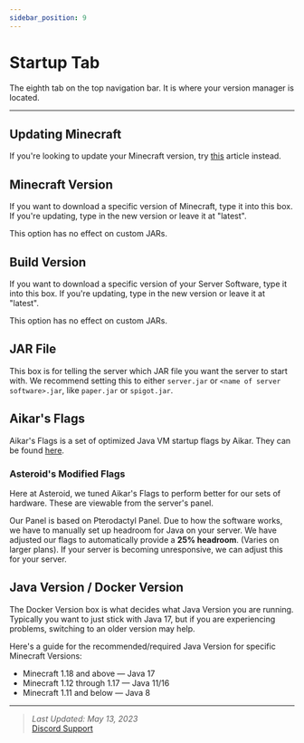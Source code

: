 ```yaml
---
sidebar_position: 9
---
```


# Startup Tab
The eighth tab on the top navigation bar. It is where your version manager is located.

---

## Updating Minecraft
If you're looking to update your Minecraft version, try [this](/Frequently%20Asked%20Questions/updating) article instead.


## Minecraft Version
If you want to download a specific version of Minecraft, type it into this box. If you're updating, type in the new version or leave it at "latest".

This option has no effect on custom JARs.

## Build Version
If you want to download a specific version of your Server Software, type it into this box. If you're updating, type in the new version or leave it at "latest".

This option has no effect on custom JARs.


## JAR File

This box is for telling the server which JAR file you want the server to start with. We recommend setting this to either `server.jar` or `<name of server software>.jar`, like `paper.jar` or `spigot.jar`.


## Aikar's Flags

Aikar's Flags is a set of optimized Java VM startup flags by Aikar. They can be found [here](https://aikar.co/2018/07/02/tuning-the-jvm-g1gc-garbage-collector-flags-for-minecraft/).

### Asteroid's Modified Flags
Here at Asteroid, we tuned Aikar's Flags to perform better for our sets of hardware. These are viewable from the server's panel.

Our Panel is based on Pterodactyl Panel. Due to how the software works, we have to manually set up headroom for Java on your server. We have adjusted our flags to automatically provide a **25% headroom**. (Varies on larger plans). If your server is becoming unresponsive, we can adjust this for your server.


## Java Version / Docker Version
The Docker Version box is what decides what Java Version you are running. Typically you want to just stick with Java 17, but if you are experiencing problems, switching to an older version may help.

Here's a guide for the recommended/required Java Version for specific Minecraft Versions:
- Minecraft 1.18 and above — Java 17
- Minecraft 1.12 through 1.17 — Java 11/16
- Minecraft 1.11 and below — Java 8

---

> *Last Updated: May 13, 2023*   
[<icon icon="fa-brands fa-discord" size="lg" /> Discord Support](https://discord.gg/ZTGMcfsskN)